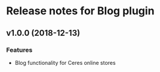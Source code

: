 # Release notes for Blog plugin

## v1.0.0 (2018-12-13)

### Features

- Blog functionality for Ceres online stores
